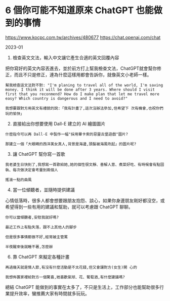 6 個你可能不知道原來 ChatGPT 也能做到的事情
========================================

https://www.kocpc.com.tw/archives/480677
https://chat.openai.com/chat

2023-01

1. 檢查英文文法，輸入中文讓它產生合適的英文回覆內容

把你寫好的英文內容丟進去，並於前方打上幫我檢查文法，ChatGPT就會幫你修正，而且不只是修正，連為什麼這樣用都會告訴你，就像英文小老師一樣。

```text
幫我檢查這文法對不對: "I'm planing to travel all of the world, I'm saving money. I think it will be done after 3 years. Where should I visit first that you reconmend? How do I make plan that let me travel more easy? Which country is dangerous and I need to avoid?"
```


```text
我想要跟對方用英文有禮貌的說:「我有計畫了,這次沒辦法參加,但希望下 次有機會,也祝你們玩的愉快」
```

2. 直接給出你想要使用 Dall-E 建立的 AI 繪圖圖片

```text
什麼指令可以再 Dall-E 中製作一幅"採用畢卡索的惡靈古堡遊戲"圖片?
```

```text
那建立一個「大眼睛的西洋美女真人,背景是海邊,頭髮被海風吹起」的圖片呢?
```

3. 讓 ChatGPT 幫你寫一首歌

```text
我老婆生日快到了,我想寫一首歌給她,她的個性很文靜、善解人意、煮菜好吃、有時候會有點固執、每次做決定會考量到兩個人
```


```text
搖滾一點的曲風
```

4. 當一位傾聽者，並隨時提供建議

心情低落時，很多人都會想要跟朋友抱怨、談心，如果你身邊朋友剛好都沒空，或希望得到一些有用的建議和幫助，就可以考慮跟 ChatGPT 聊聊。

```text
你可以當傾聽者,安慰我就好嗎?
```

```text
最近工作上有點失落，跟不上其他人的腳步
```

```text
但是很多事情都做不好,經常被主管罵
```

```text
半夜醒來後就睡不著,怎麼辦
```

6. 靠 ChatGPT 來擬定各種計畫

```text
再過幾天就是情人節,有沒有什麼活動是不太花錢,但又會讓對方(女生)開 心的
```

```text
我想佈置家裡給對方一個驚喜,她喜歡氣球、花、葡萄酒,有什麼建議嗎?
```

總結
ChatGPT 能做到的事實在太多了，不只是生活上，工作部分也能幫助很多行業提升效率，蠻推薦大家有時間就多玩玩。